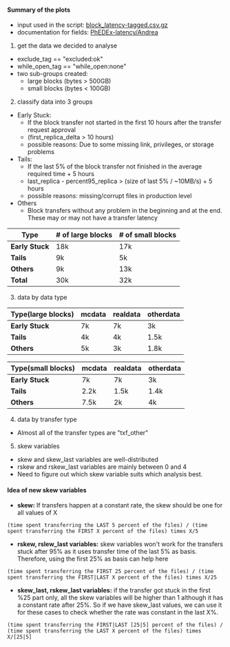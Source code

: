 
#### Summary of the plots

* input used in the script: [block_latency-tagged.csv.gz](http://llr.in2p3.fr/~sartiran/data_PhEDEx_latency_v2/block_latency-tagged.csv.gz)
* documentation for fields: [PhEDEx-latency/Andrea](https://github.com/TonyWildish/PhEDEx-latency/tree/master/Andrea)


1. get the data we decided to analyse
  * exclude_tag == "excluded:ok"
  * while_open_tag == "while_open:none"
  * two sub-groups created:
    * large blocks (bytes > 500GB)
    * small blocks (bytes < 100GB)

2. classify data into 3 groups
  * Early Stuck: 
    * If the block transfer not started in the first 10 hours after the transfer request approval
    * (first_replica_delta > 10 hours)
    * possible reasons: Due to some missing link, privileges, or storage problems
  * Tails: 
    * If the last 5% of the block transfer not finished in the average required time + 5 hours
    * last_replica - percent95_replica > (size of last 5% / ~10MB/s) + 5 hours
    * possible reasons: missing/corrupt files in production level
  * Others
    * Block transfers without any problem in the beginning and at the end. These may or may not have a transfer latency


  Type  |  # of large blocks | # of small blocks
  ----- | ------------------ | -----------------
  **Early Stuck** | 18k | 17k
  **Tails** | 9k |  5k
  **Others** | 9k | 13k
  **Total** | 30k | 32k

3. data by data type

  Type(large blocks)  | mcdata | realdata | otherdata
  ----- | ------ | -------- | ---------
  **Early Stuck** | 7k | 7k | 3k
  **Tails** | 4k | 4k | 1.5k
  **Others** | 5k | 3k | 1.8k

  Type(small blocks)  | mcdata | realdata | otherdata
  ----- | ------ | -------- | ---------
  **Early Stuck** | 7k | 7k | 3k
  **Tails** | 2.2k | 1.5k | 1.4k
  **Others** | 7.5k | 2k | 4k

4. data by transfer type
  * Almost all of the transfer types are "txf_other"

5. skew variables
  * skew and skew_last variables are well-distributed
  * rskew and rskew_last variables are mainly between 0 and 4
  * Need to figure out which skew variable suits which analysis best.

#### Idea of new skew variables
- **skew:** If transfers happen at a constant rate, the skew should be one for all values of X
```
(time spent transferring the LAST 5 percent of the files) / (time spent transferring the FIRST X percent of the files) times X/5
```
- **rskew, rslew_last variables:**
skew variables won't work for the transfers stuck after 95% as it uses transfer time of the last 5% as basis. Therefore, using the first 25% as basis can help here
```
(time spent transferring the FIRST 25 percent of the files) / (time spent transferring the FIRST|LAST X percent of the files) times X/25
```

- **skew_last, rskew_last variables:**
if the transfer got stuck in the first %25 part only, all the skew variables will be higher than 1 although it has a constant rate after 25%. So if we have skew_last values, we can use it for these cases to check whether the rate was constant in the last X%.
```
(time spent transferring the FIRST|LAST [25|5] percent of the files) / (time spent transferring the LAST X percent of the files) times X/[25|5]
```
